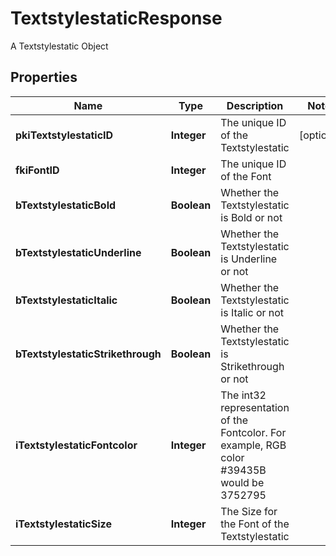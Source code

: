

# TextstylestaticResponse

A Textstylestatic Object

## Properties

| Name | Type | Description | Notes |
|------------ | ------------- | ------------- | -------------|
|**pkiTextstylestaticID** | **Integer** | The unique ID of the Textstylestatic |  [optional] |
|**fkiFontID** | **Integer** | The unique ID of the Font |  |
|**bTextstylestaticBold** | **Boolean** | Whether the Textstylestatic is Bold or not |  |
|**bTextstylestaticUnderline** | **Boolean** | Whether the Textstylestatic is Underline or not |  |
|**bTextstylestaticItalic** | **Boolean** | Whether the Textstylestatic is Italic or not |  |
|**bTextstylestaticStrikethrough** | **Boolean** | Whether the Textstylestatic is Strikethrough or not |  |
|**iTextstylestaticFontcolor** | **Integer** | The int32 representation of the Fontcolor. For example, RGB color #39435B would be 3752795 |  |
|**iTextstylestaticSize** | **Integer** | The Size for the Font of the Textstylestatic |  |



